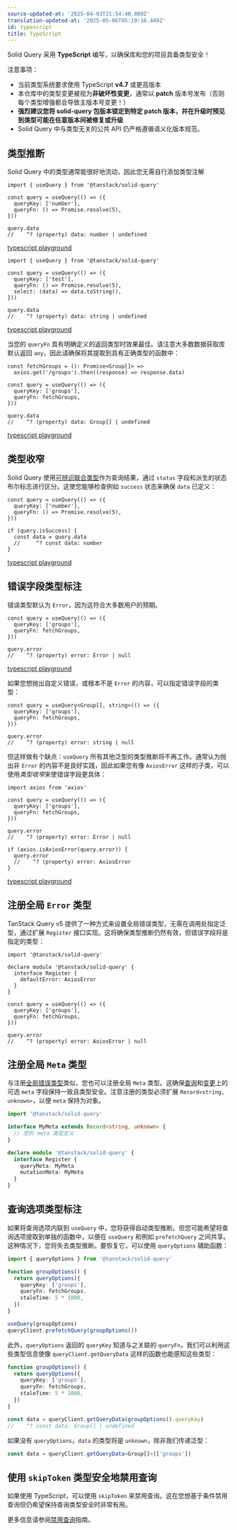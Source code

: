 ```yaml
---
source-updated-at: '2025-04-03T21:54:40.000Z'
translation-updated-at: '2025-05-06T05:19:16.449Z'
id: typescript
title: TypeScript
---
```

Solid Query 采用 **TypeScript** 编写，以确保库和您的项目具备类型安全！

注意事项：

- 当前类型系统要求使用 TypeScript **v4.7** 或更高版本
- 本仓库中的类型变更被视为**非破坏性变更**，通常以 **patch** 版本号发布（否则每个类型增强都会导致主版本号变更！）
- **强烈建议您将 solid-query 包版本锁定到特定 patch 版本，并在升级时预见到类型可能在任意版本间被修复或升级**
- Solid Query 中与类型无关的公共 API 仍严格遵循语义化版本规范。

## 类型推断

Solid Query 中的类型通常能很好地流动，因此您无需自行添加类型注解

```tsx
import { useQuery } from '@tanstack/solid-query'

const query = useQuery(() => ({
  queryKey: ['number'],
  queryFn: () => Promise.resolve(5),
}))

query.data
//    ^? (property) data: number | undefined
```

[typescript playground](https://www.typescriptlang.org/play/?#code/JYWwDg9gTgLgBAbzgYygUwIYzQRQK5pQCecAvnAGZQQhwDkAAjBgHYDOzyA1gPRsQAbYABMAtAEcCxOgFgAUPOQR28SYRIBeFOiy4pRABQGAlHA0A+OAYTy4duGuIBpNEQBccANp0WeEACNCOgBdABo4W3tHIgAxFg8TM0sABWoQYDY0ADp0fgEANzQDAFZjeVJjMoU5aKzhLAx5Hh57OAA9AH55brkgA)

```tsx
import { useQuery } from '@tanstack/solid-query'

const query = useQuery(() => ({
  queryKey: ['test'],
  queryFn: () => Promise.resolve(5),
  select: (data) => data.toString(),
}))

query.data
//    ^? (property) data: string | undefined
```

[typescript playground](https://www.typescriptlang.org/play/?#code/JYWwDg9gTgLgBAbzgYygUwIYzQRQK5pQCecAvnAGZQQhwDkAAjBgHYDOzyA1gPRsQAbYABMAtAEcCxOgFgAUPOQR28SYRIBeFOiy4pRABQGAlHA0A+OAYTy4duGuIBpNEQBccANp1sHOgF0AGjhbe0ciADEWDxMzSwAFahBgNjQAOnR+AQA3NAMAVmNA0LtUgTRkGBjhLAxTCzga5jSYCABlGChgFgBzE2K5UmNjeXlwtKaMeR4eezgAPQB+UYU5IA)

当您的 `queryFn` 具有明确定义的返回类型时效果最佳。请注意大多数数据获取库默认返回 `any`，因此请确保将其提取到具有正确类型的函数中：

```tsx
const fetchGroups = (): Promise<Group[]> =>
  axios.get('/groups').then((response) => response.data)

const query = useQuery(() => ({
  queryKey: ['groups'],
  queryFn: fetchGroups,
}))

query.data
//    ^? (property) data: Group[] | undefined
```

[typescript playground](https://www.typescriptlang.org/play/?ssl=11&ssc=4&pln=6&pc=1#code/JYWwDg9gTgLgBAbzgYygUwIYzQRQK5pQCecAvnAGZQQhwDkAAjBgHYDOzyA1gPRsQAbYABMAtAEcCxOgFgAUKEiw4GAB7AIbStVp01GtrLnyYRMGjgBxanjBwAvIjgiAXHBZ4QAI0Jl585Ah2eAo0GGQAC2sIWy1HAAoASjcABR1gNjQAHmjbAG0AXQA+BxL9TQA6AHMw+LoeKpswQ0SKmAi0Fnj0Nkh2C3sSnr7MiuEsDET-OUDguElCEkdUTGx8Rfik0rh4hHk4A-mpIgBpNCI3PLpGmOa6AoAaOH3DheIAMRY3UPCoprYHvJSIkpsY5G8iGMJvIeDxDnAAHoAfmm8iAA)

## 类型收窄

Solid Query 使用[可辨识联合类型](https://www.typescriptlang.org/docs/handbook/typescript-in-5-minutes-func.html#discriminated-unions)作为查询结果，通过 `status` 字段和派生的状态布尔标志进行区分。这使您能够检查例如 `success` 状态来确保 `data` 已定义：

```tsx
const query = useQuery(() => ({
  queryKey: ['number'],
  queryFn: () => Promise.resolve(5),
}))

if (query.isSuccess) {
  const data = query.data
  //     ^? const data: number
}
```

[typescript playground](https://www.typescriptlang.org/play/?#code/JYWwDg9gTgLgBAbzgYygUwIYzQRQK5pQCecAvnAGZQQhwDkAAjBgHYDOzyA1gPRsQAbYABMAtAEcCxOgFgAUKEixEKdFjQBRChTTJ45KjXr8hYgFZtZc+cgjt4kwiQC8qzNnxOAFF4CUcZwA+OC8EeTg4R2IAaTQiAC44AG06FjwQACNCOgBdABpwyKkiADEWRL8A4IAFahBgNjQAOnQTADc0LwBWXwK5Ul9feXlgChCooiaGgGU8ZGQ0NjZ-MLkIiNt7OGEsDACipyad5kKInh51iIA9AH55UmHrOSA)

## 错误字段类型标注

错误类型默认为 `Error`，因为这符合大多数用户的预期。

```tsx
const query = useQuery(() => ({
  queryKey: ['groups'],
  queryFn: fetchGroups,
}))

query.error
//    ^? (property) error: Error | null
```

[typescript playground](https://www.typescriptlang.org/play/?#code/JYWwDg9gTgLgBAbzgYygUwIYzQRQK5pQCecAvnAGZQQhwDkAAjBgHYDOzyA1gPRsQAbYABMAtAEcCxOgFgAUKEiw4GAB7AIbStVp01GtrLnyYRMGjgBxanjBwAvIjgiAXHBZ4QAI0Jl585Ah2eAo0GGQAC2sIWy1HAAoASjcABR1gNjQAHmjbAG0AXQA+BxL9TQA6AHMw+LoeKpswQ0SKmAi0Fnj0Nkh2C3sSnr7MiuEsDET-OUDguElCEkdUTGx8Rfik0rh4hHk4A-mpIgBpNCI3PLpGmOa6AoAaOH3DheIAMRY3UPCoprYHvJSIkpsY5G8iBVCNQoPIeDxDnAAHoAfmm8iAA)

如果您想抛出自定义错误，或根本不是 `Error` 的内容，可以指定错误字段的类型：

```tsx
const query = useQuery<Group[], string>(() => ({
  queryKey: ['groups'],
  queryFn: fetchGroups,
}))

query.error
//    ^? (property) error: string | null
```

但这样做有个缺点：`useQuery` 所有其他泛型的类型推断将不再工作。通常认为抛出非 `Error` 的内容不是良好实践，因此如果您有像 `AxiosError` 这样的子类，可以使用*类型收窄*来使错误字段更具体：

```tsx
import axios from 'axios'

const query = useQuery(() => ({
  queryKey: ['groups'],
  queryFn: fetchGroups,
}))

query.error
//    ^? (property) error: Error | null

if (axios.isAxiosError(query.error)) {
  query.error
  //    ^? (property) error: AxiosError
}
```

[typescript playground](https://www.typescriptlang.org/play/?#code/JYWwDg9gTgLgBAbzgYygUwIYzQRQK5pQCecAvnAGZQQhwDkAAjBgHYDOzyA1gPRsQAbYABMAtAEcCxOgFgAUKEiw4GAB7AIbStVp01GtrLnyYRMGjgBxanjBwAvIjgiAXHBZ4QAI0Jl585Ah2eAo0GGQAC2sIWy1HAAoASjcABR1gNjQAHmjbAG0AXQA+BxL9TQA6AHMw+LoeKpswQ0SKmAi0Fnj0Nkh2C3sSnr7MiuEsDET-OUDguElCEkdUTGx8Rfik0rh4hHk4A-mpIgBpNCI3PLpGmOa6AoAaOH3DheIAMRY3UPCoprYHvJSIkpsY5G8iBVCNQoPIeDxDnAAHoAfmmwAoO3KbAqGQAgupNABRKAw+IQqGk6AgxAvA4U6HQOlweGI1FA+RAA)

## 注册全局 `Error` 类型

TanStack Query v5 提供了一种方式来设置全局错误类型，无需在调用处指定泛型，通过扩展 `Register` 接口实现。这将确保类型推断仍然有效，但错误字段将是指定的类型：

```tsx
import '@tanstack/solid-query'

declare module '@tanstack/solid-query' {
  interface Register {
    defaultError: AxiosError
  }
}

const query = useQuery(() => ({
  queryKey: ['groups'],
  queryFn: fetchGroups,
}))

query.error
//    ^? (property) error: AxiosError | null
```

## 注册全局 `Meta` 类型

与注册[全局错误类型](#registering-a-global-error)类似，您也可以注册全局 `Meta` 类型。这确保[查询](../useQuery)和[变更](../createMutation)上的可选 `meta` 字段保持一致且类型安全。注意注册的类型必须扩展 `Record<string, unknown>`，以便 `meta` 保持为对象。

```ts
import '@tanstack/solid-query'

interface MyMeta extends Record<string, unknown> {
  // 您的 meta 类型定义
}

declare module '@tanstack/solid-query' {
  interface Register {
    queryMeta: MyMeta
    mutationMeta: MyMeta
  }
}
```

## 查询选项类型标注

如果将查询选项内联到 `useQuery` 中，您将获得自动类型推断。但您可能希望将查询选项提取到单独的函数中，以便在 `useQuery` 和例如 `prefetchQuery` 之间共享。这种情况下，您将失去类型推断。要恢复它，可以使用 `queryOptions` 辅助函数：

```ts
import { queryOptions } from '@tanstack/solid-query'

function groupOptions() {
  return queryOptions({
    queryKey: ['groups'],
    queryFn: fetchGroups,
    staleTime: 5 * 1000,
  })
}

useQuery(groupOptions)
queryClient.prefetchQuery(groupOptions())
```

此外，`queryOptions` 返回的 `queryKey` 知道与之关联的 `queryFn`，我们可以利用这些类型信息使像 `queryClient.getQueryData` 这样的函数也能感知这些类型：

```ts
function groupOptions() {
  return queryOptions({
    queryKey: ['groups'],
    queryFn: fetchGroups,
    staleTime: 5 * 1000,
  })
}

const data = queryClient.getQueryData(groupOptions().queryKey)
//    ^? const data: Group[] | undefined
```

如果没有 `queryOptions`，`data` 的类型将是 `unknown`，除非我们传递泛型：

```ts
const data = queryClient.getQueryData<Group[]>(['groups'])
```

## 使用 `skipToken` 类型安全地禁用查询

如果使用 TypeScript，可以使用 `skipToken` 来禁用查询。这在您想基于条件禁用查询但仍希望保持查询类型安全时非常有用。

更多信息请参阅[禁用查询](../disabling-queries)指南。
